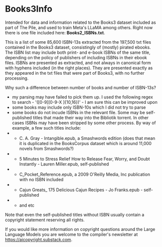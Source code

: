 # Books3Info
Intended for data and information related to the Books3 dataset included as part of The Pile, and used to train Meta's LLaMA among others. Right now there is one file included here: **Books2_ISBNs.txt**.

This is a list of some 85,600 ISBN-13s extracted from the 197,500 txt files contained in the Books3 dataset, consistingly of (mostly) pirated ebooks. The ISBN list may include both print- and e-book ISBNs of the same title, depending on the policy of publishers of including ISBNs in their ebook files. ISBNs are presented as extracted, and not always in canonical form with hyphens included (in the right places). They are presented exactly as they appeared in the txt files that were part of Books3, with no further processing.

Why such a difference between number of books and number of ISBN-13s? 
- my parsing may have failed to pick them up. I used the following regex to search - '([0-9][0-9-X ]{10,16})' - I am sure this can be improved upon
- some books may include only ISBN-10s which I did not try to parse
- some books do not incude ISBNs in the relevant file. Some may be self-published titles that made their way into the Bibliotik torrent. In other cases ISBNs may have been stripped by some other process. By way of example, a few such titles include:
- - C. A. Gray - Intangible.epub, a Smashwords edition (does that mean it is duplicated in the BooksCorpus dataset which is around 11,000 novels from Smashwords?)
- - 5 Minutes to Stress Relief How to Release Fear, Worry, and Doubt Instantly - Lauren Miller.epub, self-published
- - C_Pocket_Reference.epub, a 2009 O'Reilly Media, Inc publication with no ISBN included
- - Cajun Greats_ 175 Delicious Cajun Recipes - Jo Franks.epub - self-published
- - and etc

Note that even the self-published titles without ISBN usually contain a copyright statement reserving all rights. 

If you would like more information on copyright questions around the Large Language Models you are welcome to the compiler's newsletter at https://aicopyright.substack.com.
